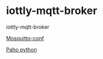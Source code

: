 # iottly-mqtt-broker
iottly-mqtt-broker


[Mosquitto-conf](https://mosquitto.org/man/mosquitto-conf-5.html)

[Paho python](https://github.com/eclipse/paho.mqtt.python)
